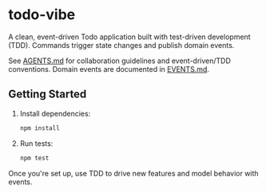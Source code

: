 # todo-vibe

A clean, event-driven Todo application built with test-driven development (TDD). Commands trigger state changes and publish domain events.

See [AGENTS.md](AGENTS.md) for collaboration guidelines and event-driven/TDD conventions.
Domain events are documented in [EVENTS.md](EVENTS.md).

## Getting Started

1. Install dependencies:

   ```sh
   npm install
   ```

2. Run tests:

   ```sh
   npm test
   ```

Once you're set up, use TDD to drive new features and model behavior with events.
